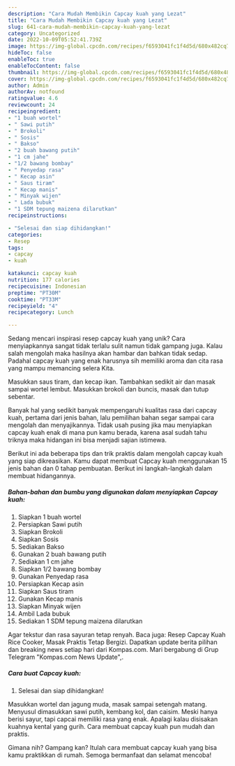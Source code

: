 ```yaml
---
description: "Cara Mudah Membikin Capcay kuah yang Lezat"
title: "Cara Mudah Membikin Capcay kuah yang Lezat"
slug: 641-cara-mudah-membikin-capcay-kuah-yang-lezat
category: Uncategorized
date: 2022-10-09T05:52:41.739Z
image: https://img-global.cpcdn.com/recipes/f6593041fc1f4d5d/680x482cq70/capcay-kuah-foto-resep-utama.jpg
hideToc: false
enableToc: true
enableTocContent: false
thumbnail: https://img-global.cpcdn.com/recipes/f6593041fc1f4d5d/680x482cq70/capcay-kuah-foto-resep-utama.jpg
cover: https://img-global.cpcdn.com/recipes/f6593041fc1f4d5d/680x482cq70/capcay-kuah-foto-resep-utama.jpg
author: Admin
authorAv: notfound
ratingvalue: 4.6
reviewcount: 24
recipeingredient:
- "1 buah wortel"
- " Sawi putih"
- " Brokoli"
- " Sosis"
- " Bakso"
- "2 buah bawang putih"
- "1 cm jahe"
- "1/2 bawang bombay"
- " Penyedap rasa"
- " Kecap asin"
- " Saus tiram"
- " Kecap manis"
- " Minyak wijen"
- " Lada bubuk"
- "1 SDM tepung maizena dilarutkan"
recipeinstructions:

- "Selesai dan siap dihidangkan!"
categories:
- Resep
tags:
- capcay
- kuah

katakunci: capcay kuah 
nutrition: 177 calories
recipecuisine: Indonesian
preptime: "PT30M"
cooktime: "PT33M"
recipeyield: "4"
recipecategory: Lunch

---
```





Sedang mencari inspirasi resep capcay kuah yang unik? Cara menyiapkannya sangat tidak terlalu sulit namun tidak gampang juga. Kalau salah mengolah maka hasilnya akan hambar dan bahkan tidak sedap. Padahal capcay kuah yang enak harusnya sih memiliki aroma dan cita rasa yang mampu memancing selera Kita.





Masukkan saus tiram, dan kecap ikan. Tambahkan sedikit air dan masak sampai wortel lembut. Masukkan brokoli dan buncis, masak dan tutup sebentar.

Banyak hal yang sedikit banyak mempengaruhi kualitas rasa dari capcay kuah, pertama dari jenis bahan, lalu pemilihan bahan segar sampai cara mengolah dan menyajikannya. Tidak usah pusing jika mau menyiapkan capcay kuah enak di mana pun kamu berada, karena asal sudah tahu triknya maka hidangan ini bisa menjadi sajian istimewa.






Berikut ini ada beberapa tips dan trik praktis dalam mengolah capcay kuah yang siap dikreasikan. Kamu dapat membuat Capcay kuah menggunakan 15 jenis bahan dan 0 tahap pembuatan. Berikut ini langkah-langkah dalam membuat hidangannya.

<!--inarticleads1-->

##### Bahan-bahan dan bumbu yang digunakan dalam menyiapkan Capcay kuah:

1. Siapkan 1 buah wortel
1. Persiapkan  Sawi putih
1. Siapkan  Brokoli
1. Siapkan  Sosis
1. Sediakan  Bakso
1. Gunakan 2 buah bawang putih
1. Sediakan 1 cm jahe
1. Siapkan 1/2 bawang bombay
1. Gunakan  Penyedap rasa
1. Persiapkan  Kecap asin
1. Siapkan  Saus tiram
1. Gunakan  Kecap manis
1. Siapkan  Minyak wijen
1. Ambil  Lada bubuk
1. Sediakan 1 SDM tepung maizena dilarutkan


Agar tekstur dan rasa sayuran tetap renyah. Baca juga: Resep Capcay Kuah Rice Cooker, Masak Praktis Tetap Bergizi. Dapatkan update berita pilihan dan breaking news setiap hari dari Kompas.com. Mari bergabung di Grup Telegram &#34;Kompas.com News Update&#34;,. 

<!--inarticleads2-->

##### Cara buat Capcay kuah:


1. Selesai dan siap dihidangkan!

Masukkan wortel dan jagung muda, masak sampai setengah matang. Menyusul dimasukkan sawi putih, kembang kol, dan caisim. Meski hanya berisi sayur, tapi capcai memiliki rasa yang enak. Apalagi kalau disisakan kuahnya kental yang gurih. Cara membuat capcay kuah pun mudah dan praktis. 

Gimana nih? Gampang kan? Itulah cara membuat capcay kuah yang bisa kamu praktikkan di rumah. Semoga bermanfaat dan selamat mencoba!
